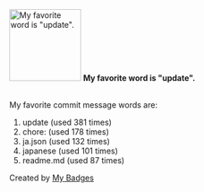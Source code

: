 <img src="https://my-badges.github.io/my-badges/favorite-word.png" alt="My favorite word is &quot;update&quot;." title="My favorite word is &quot;update&quot;." width="128">
<strong>My favorite word is &quot;update&quot;.</strong>
<br><br>

My favorite commit message words are:

1. update (used 381 times)
2. chore: (used 178 times)
3. ja.json (used 132 times)
4. japanese (used 101 times)
5. readme.md (used 87 times)


Created by <a href="https://github.com/my-badges/my-badges">My Badges</a>